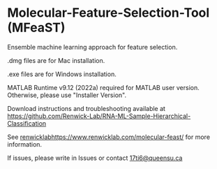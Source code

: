 # Molecular-Feature-Selection-Tool (MFeaST)
Ensemble machine learning approach for feature selection. 

.dmg files are for Mac installation. 

.exe files are for Windows installation. 

MATLAB Runtime v9.12 (2022a) required for MATLAB user version. Otherwise, please use "Installer Version". 

Download instructions and troubleshooting available at https://github.com/Renwick-Lab/RNA-ML-Sample-Hierarchical-Classification 

See [renwicklab](https://www.renwicklab.com/molecular-feast/)https://www.renwicklab.com/molecular-feast/ for more information. 

If issues, please write in Issues or contact 17ti6@queensu.ca


